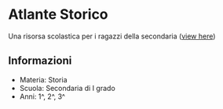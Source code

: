 # Atlante Storico
Una risorsa scolastica per i ragazzi della secondaria ([view here](https://vichingo455.github.io/Atlante-Storico))

## Informazioni
- Materia: Storia
- Scuola: Secondaria di I grado
- Anni: 1^, 2^, 3^
